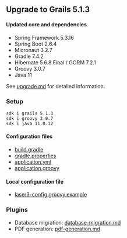 
## Upgrade to Grails 5.1.3

#### Updated core and dependencies

- Spring Framework 5.3.16
- Spring Boot 2.6.4
- Micronaut 3.2.7
- Gradle 7.4.2
- Hibernate 5.6.8.Final / GORM 7.2.1
- Groovy 3.0.7
- Java 11

See [upgrade.md](./upgrade.md) for detailed information.

### Setup

    sdk i grails 5.1.3 
    sdk i groovy 3.0.7
    sdk i java 11.0.12

#### Configuration files

- [build.gradle](../build.gradle)
- [gradle.properties](../gradle.properties)
- [application.yml](../grails-app/conf/application.yml)
- [application.groovy](../grails-app/conf/application.groovy)

#### Local configuration file

- [laser3-config.groovy.example](../files/server/laser3-config.groovy.example)

### Plugins 

- Database migration: [database-migration.md](./database-migration.md)
- PDF generation: [pdf-generation.md](./pdf-generation.md)
